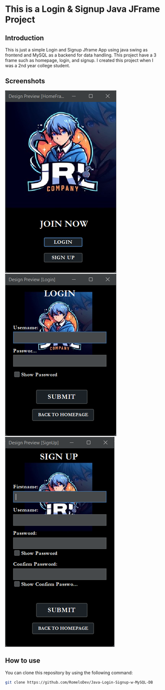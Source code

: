 # This is a Login & Signup Java JFrame Project

## Introduction 

This is just a simple Login and Signup Jframe App using java swing as frontend and 
MySQL as a backend for data handling. This project have a 3 frame such as homepage,
login, and signup. I created this project when I was a 2nd year college student.

## Screenshots
![image](https://github.com/RomeloDev/Java-Login-Signup-w-MySQL-DB/blob/main/screenshots/Screenshot%202024-07-17%20102144.png)
![image](https://github.com/RomeloDev/Java-Login-Signup-w-MySQL-DB/blob/main/screenshots/Screenshot%202024-07-17%20102036.png)
![image](https://github.com/RomeloDev/Java-Login-Signup-w-MySQL-DB/blob/main/screenshots/Screenshot%202024-07-17%20102132.png)

## How to use

You can clone this repository by 
using the following command:
```bash
git clone https://github.com/RomeloDev/Java-Login-Signup-w-MySQL-DB
```

